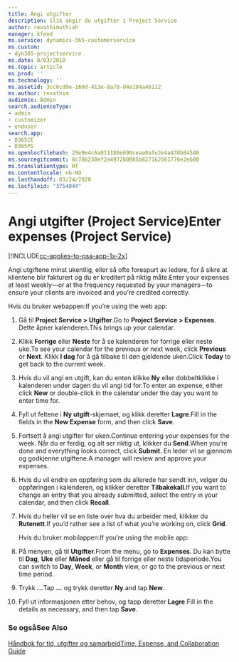```yaml
---
title: Angi utgifter
description: Slik angir du utgifter i Project Service
author: revathimuthiah
manager: kfend
ms.service: dynamics-365-customerservice
ms.custom:
- dyn365-projectservice
ms.date: 8/03/2018
ms.topic: article
ms.prod: ''
ms.technology: ''
ms.assetid: 3cc6cd9e-160d-413e-8a78-d4e194a46112
ms.author: revathim
audience: Admin
search.audienceType:
- admin
- customizer
- enduser
search.app:
- D365CE
- D365PS
ms.openlocfilehash: 29e9e4c6a011180e690ceaa0afe2e4a438b84548
ms.sourcegitcommit: 8c786230ef2a497280885b827162561776e2eb00
ms.translationtype: HT
ms.contentlocale: nb-NO
ms.lasthandoff: 03/24/2020
ms.locfileid: "3754044"
---
```

# <a name="enter-expenses-project-service"></a><span data-ttu-id="147b6-103">Angi utgifter (Project Service)</span><span class="sxs-lookup"><span data-stu-id="147b6-103">Enter expenses (Project Service)</span></span>

[!INCLUDE[cc-applies-to-psa-app-1x-2x](../includes/cc-applies-to-psa-app-1x-2x.md)]

<span data-ttu-id="147b6-104">Angi utgiftene minst ukentlig, eller så ofte forespurt av ledere, for å sikre at klientene blir fakturert og du er kreditert på riktig måte.</span><span class="sxs-lookup"><span data-stu-id="147b6-104">Enter your expenses at least weekly—or at the frequency requested by your managers—to ensure your clients are invoiced and you’re credited correctly.</span></span>  
  
 <span data-ttu-id="147b6-105">Hvis du bruker webappen:</span><span class="sxs-lookup"><span data-stu-id="147b6-105">If you’re using the web app:</span></span>  
  
1. <span data-ttu-id="147b6-106">Gå til **Project Service > Utgifter**.</span><span class="sxs-lookup"><span data-stu-id="147b6-106">Go to **Project Service > Expenses**.</span></span> <span data-ttu-id="147b6-107">Dette åpner kalenderen.</span><span class="sxs-lookup"><span data-stu-id="147b6-107">This brings up your calendar.</span></span>  
  
2. <span data-ttu-id="147b6-108">Klikk **Forrige** eller **Neste** for å se kalenderen for forrige eller neste uke.</span><span class="sxs-lookup"><span data-stu-id="147b6-108">To see your calendar for the previous or next week, click **Previous** or **Next**.</span></span> <span data-ttu-id="147b6-109">Klikk **I dag** for å gå tilbake til den gjeldende uken.</span><span class="sxs-lookup"><span data-stu-id="147b6-109">Click **Today** to get back to the current week.</span></span>  
  
3. <span data-ttu-id="147b6-110">Hvis du vil angi en utgift, kan du enten klikke **Ny** eller dobbeltklikke i kalenderen under dagen du vil angi tid for.</span><span class="sxs-lookup"><span data-stu-id="147b6-110">To enter an expense, either click **New** or double-click in the calendar under the day you want to enter time for.</span></span>  
  
4. <span data-ttu-id="147b6-111">Fyll ut feltene i **Ny utgift**-skjemaet, og klikk deretter **Lagre**.</span><span class="sxs-lookup"><span data-stu-id="147b6-111">Fill in the fields in the **New Expense** form, and then click **Save**.</span></span>  
  
5. <span data-ttu-id="147b6-112">Fortsett å angi utgifter for uken.</span><span class="sxs-lookup"><span data-stu-id="147b6-112">Continue entering your expenses for the week.</span></span> <span data-ttu-id="147b6-113">Når du er ferdig, og alt ser riktig ut, klikker du **Send**.</span><span class="sxs-lookup"><span data-stu-id="147b6-113">When you’re done and everything looks correct, click **Submit**.</span></span> <span data-ttu-id="147b6-114">En leder vil se gjennom og godkjenne utgiftene.</span><span class="sxs-lookup"><span data-stu-id="147b6-114">A manager will review and approve your expenses.</span></span>  
  
6. <span data-ttu-id="147b6-115">Hvis du vil endre en oppføring som du allerede har sendt inn, velger du oppføringen i kalenderen, og klikker deretter **Tilbakekall**.</span><span class="sxs-lookup"><span data-stu-id="147b6-115">If you want to change an entry that you already submitted, select the entry in your calendar, and then click **Recall**.</span></span>  
  
7. <span data-ttu-id="147b6-116">Hvis du heller vil se en liste over hva du arbeider med, klikker du **Rutenett**.</span><span class="sxs-lookup"><span data-stu-id="147b6-116">If you’d rather see a list of what you’re working on, click **Grid**.</span></span>  
  
   <span data-ttu-id="147b6-117">Hvis du bruker mobilappen:</span><span class="sxs-lookup"><span data-stu-id="147b6-117">If you’re using the mobile app:</span></span>  
  
8. <span data-ttu-id="147b6-118">På menyen, gå til **Utgifter**.</span><span class="sxs-lookup"><span data-stu-id="147b6-118">From the menu, go to **Expenses**.</span></span>     <span data-ttu-id="147b6-119">Du kan bytte til **Dag**, **Uke** eller **Måned** eller gå til forrige eller neste tidsperiode.</span><span class="sxs-lookup"><span data-stu-id="147b6-119">You can switch to **Day**, **Week**, or **Month** view, or go to the previous or next time period.</span></span>  
  
9. <span data-ttu-id="147b6-120">Trykk **…**</span><span class="sxs-lookup"><span data-stu-id="147b6-120">Tap **…**</span></span> <span data-ttu-id="147b6-121">og trykk deretter **Ny**.</span><span class="sxs-lookup"><span data-stu-id="147b6-121">and tap **New**.</span></span>  
  
10. <span data-ttu-id="147b6-122">Fyll ut informasjonen etter behov, og tapp deretter **Lagre**.</span><span class="sxs-lookup"><span data-stu-id="147b6-122">Fill in the details as necessary, and then tap **Save**.</span></span>  
  
### <a name="see-also"></a><span data-ttu-id="147b6-123">Se også</span><span class="sxs-lookup"><span data-stu-id="147b6-123">See Also</span></span>  
 [<span data-ttu-id="147b6-124">Håndbok for tid, utgifter og samarbeid</span><span class="sxs-lookup"><span data-stu-id="147b6-124">Time, Expense, and Collaboration Guide</span></span>](../project-service/time-expense-collaboration-guide.md)
